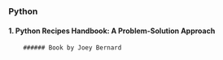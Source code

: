 ### Python
  #### 1. Python Recipes Handbook: A Problem-Solution Approach
        ###### Book by Joey Bernard
